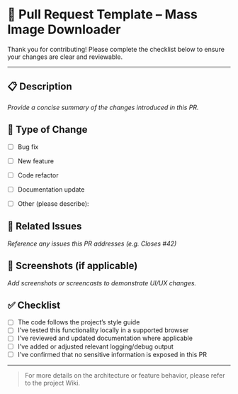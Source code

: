 # 🚀 Pull Request Template – Mass Image Downloader

Thank you for contributing! Please complete the checklist below to ensure your changes are clear and reviewable.

---

## 📋 Description

_Provide a concise summary of the changes introduced in this PR._


## 🔧 Type of Change

- [ ] Bug fix
- [ ] New feature
- [ ] Code refactor
- [ ] Documentation update
- [ ] Other (please describe):


## 🧪 Related Issues

_Reference any issues this PR addresses (e.g. Closes #42)_


## 📸 Screenshots (if applicable)

_Add screenshots or screencasts to demonstrate UI/UX changes._


## ✅ Checklist

- [ ] The code follows the project’s style guide
- [ ] I’ve tested this functionality locally in a supported browser
- [ ] I’ve reviewed and updated documentation where applicable
- [ ] I’ve added or adjusted relevant logging/debug output
- [ ] I’ve confirmed that no sensitive information is exposed in this PR

---

> For more details on the architecture or feature behavior, please refer to the project Wiki.
